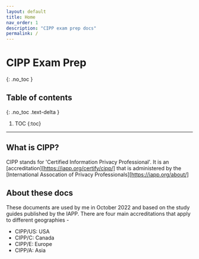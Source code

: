 ```yaml
---
layout: default
title: Home
nav_order: 1
description: "CIPP exam prep docs"
permalink: /
---
```


# CIPP Exam Prep
{: .no_toc }

## Table of contents
{: .no_toc .text-delta }

1. TOC
{:toc}

---

## What is CIPP?
CIPP stands for 'Certified Information Privacy Professional'. It is an [accreditation][https://iapp.org/certify/cipp/] that is administered by the [International Assocation of Privacy Professionals][https://iapp.org/about/]

## About these docs
These documents are used by me in October 2022 and based on the study guides published by the IAPP. There are four main accreditations that apply to different geographies - 
 - CIPP/US: USA
 - CIPP/C: Canada
 - CIPP/E: Europe
 - CIPP/A: Asia 

